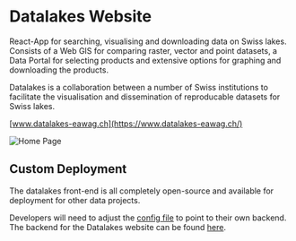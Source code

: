 # Datalakes Website

React-App for searching, visualising and downloading data on Swiss lakes. Consists of a Web GIS for comparing raster, vector and point datasets, a Data Portal for selecting products and extensive options for graphing and downloading the products.

Datalakes is a collaboration between a number of Swiss institutions to facilitate the visualisation and dissemination of reproducable datasets for Swiss lakes.

[www.datalakes-eawag.ch](https://www.datalakes-eawag.ch/)

![Home Page](https://runnalls.s3.eu-central-1.amazonaws.com/datalakes.png)

## Custom Deployment

The datalakes front-end is all completely open-source and available for deployment for other data projects. 

Developers will need to adjust the [config file](https://github.com/Datalakes-Eawag/datalakes-react/blob/master/config.json) to point to their own backend. The backend for the Datalakes website can be found [here](https://github.com/Datalakes-Eawag/datalakes-nodejs).
